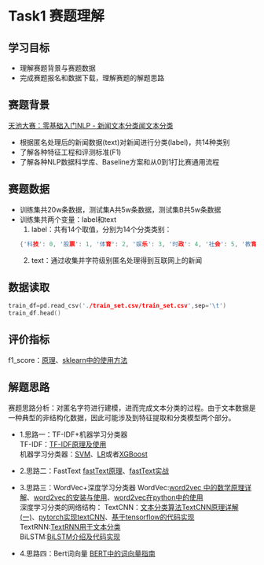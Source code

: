 # Task1 赛题理解 

## 学习目标
- 理解赛题背景与赛题数据
- 完成赛题报名和数据下载，理解赛题的解题思路

## 赛题背景
[天池大赛：零基础入门NLP - 新闻文本分类闻文本分类](https://tianchi.aliyun.com/competition/entrance/531810/introduction?spm=5176.12281973.1005.1.3dd51f54YfiseM) </br>
- 根据匿名处理后的新闻数据(text)对新闻进行分类(label)，共14种类别
- 了解各种特征工程和评测标准(F1)
- 了解各种NLP数据科学库、Baseline方案和从0到1打比赛通用流程

## 赛题数据
- 训练集共20w条数据，测试集A共5w条数据，测试集B共5w条数据
- 训练集共两个变量：label和text </br>
  1. label：共有14个取值，分别为14个分类类别：
  ``` c++
  {'科技': 0, '股票': 1, '体育': 2, '娱乐': 3, '时政': 4, '社会': 5, '教育': 6, '财经': 7, '家居': 8, '游戏': 9, '房产': 10, '时尚': 11, '彩票': 12, '星座': 13}
  ```
  2. text：通过收集并字符级别匿名处理得到互联网上的新闻</br>

## 数据读取
``` c++
train_df=pd.read_csv('./train_set.csv/train_set.csv',sep='\t')
train_df.head()
```

## 评价指标
  f1_score：[原理](https://blog.csdn.net/qq_14997473/article/details/82684300)、[sklearn中的使用方法](https://scikit-learn.org/stable/modules/generated/sklearn.metrics.f1_score.html#sklearn.metrics.f1_score)


## 解题思路
赛题思路分析：对匿名字符进行建模，进而完成文本分类的过程。由于文本数据是一种典型的非结构化数据，因此可能涉及到特征提取和分类模型两个部分。</br>
- 1.思路一：TF-IDF+机器学习分类器 </br>
    TF-IDF：[TF-IDF原理及使用](https://blog.csdn.net/zrc199021/article/details/53728499) </br>
    机器学习分类器：[SVM](https://www.jb51.net/article/131580.htm)、[LR](https://scikit-learn.org/stable/modules/generated/sklearn.linear_model.LogisticRegression.html#sklearn.linear_model.LogisticRegression)或者[XGBoost](https://www.analyticsvidhya.com/blog/2016/03/complete-guide-parameter-tuning-xgboost-with-codes-python/)

- 2.思路二：FastText
    [fastText原理](https://zhuanlan.zhihu.com/p/32965521)、[fastText实战](https://zhuanlan.zhihu.com/p/32965521)

- 3.思路三：WordVec+深度学习分类器
    WordVec:[word2vec 中的数学原理详解](https://www.cnblogs.com/peghoty/p/3857839.html)、[word2vec的安装与使用](https://www.jianshu.com/p/4714b46f207c)、[word2vec在python中的使用](https://nbviewer.jupyter.org/github/danielfrg/word2vec/blob/master/examples/word2vec.ipynb)</br>
    深度学习分类的网络结构：
    TextCNN：[文本分类算法TextCNN原理详解(一)](https://www.cnblogs.com/ModifyRong/p/11319301.html)、[pytorch实现textCNN](https://blog.csdn.net/qq_25037903/article/details/85058217)、[基于tensorflow的代码实现](https://blog.csdn.net/John_xyz/article/details/79210088)</br>
    TextRNN:[TextRNN用于文本分类](https://www.jianshu.com/p/19fd7206f070)</br>
    BiLSTM:[BiLSTM介绍及代码实现](https://www.jiqizhixin.com/articles/2018-10-24-13)

- 4.思路四：Bert词向量
    [BERT中的词向量指南](https://blog.csdn.net/u011984148/article/details/99921480)
